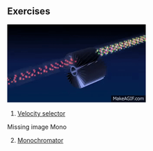 ## Exercises

![Animation](pics/ILL_SANS_instrument_D11_1_Velocity_selector_4_5.gif)

1. [Velocity selector](Exercise_selector/README.md)

Missing image Mono

2. [Monochromator](Exercise_monochromator/README.md)
